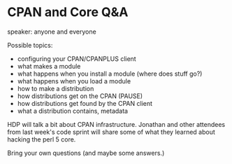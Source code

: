 # CPAN and Core Q&A

speaker: anyone and everyone

Possible topics:

* configuring your CPAN/CPANPLUS client
* what makes a module
* what happens when you install a module (where does stuff go?)
* what happens when you load a module
* how to make a distribution
* how distributions get on the CPAN (PAUSE)
* how distributions get found by the CPAN client
* what a distribution contains, metadata

HDP will talk a bit about CPAN infrastructure.  Jonathan and other attendees from last week's code sprint will share some of what they learned about hacking the perl 5 core.

Bring your own questions (and maybe some answers.)
